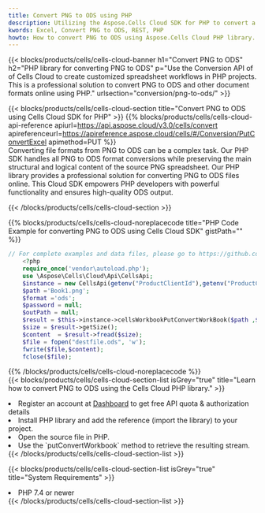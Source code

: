 ```yaml
---
title: Convert PNG to ODS using PHP 
description: Utilizing the Aspose.Cells Cloud SDK for PHP to convert a PNG format file to a ODS format file. 
kwords: Excel, Convert PNG to ODS, REST, PHP
howto: How to convert PNG to ODS using Aspose.Cells Cloud PHP library.
---
```



{{< blocks/products/cells/cells-cloud-banner h1="Convert PNG to ODS" h2="PHP library for converting PNG to ODS" p="Use the Conversion API of of Cells Cloud to create customized spreadsheet workflows in PHP projects. This is a professional solution to convert PNG to ODS and other document formats online using PHP." urlsection="conversion/png-to-ods/" >}}

{{< blocks/products/cells/cells-cloud-section  title="Convert PNG to ODS using Cells Cloud SDK for PHP" >}}
{{% blocks/products/cells/cells-cloud-api-reference  apiurl=https://api.aspose.cloud/v3.0/cells/convert  apireferenceurl=https://apireference.aspose.cloud/cells/#/Conversion/PutConvertExcel  apimethod=PUT %}}
<br/>
Converting file formats from PNG to ODS can be a complex task. Our PHP SDK handles all PNG to ODS format conversions while preserving the main structural and logical content of the source PNG spreadsheet. Our PHP library provides a professional solution for converting PNG to ODS files online. This Cloud SDK empowers PHP developers with powerful functionality and ensures high-quality ODS output.

{{< /blocks/products/cells/cells-cloud-section >}}

{{% blocks/products/cells/cells-cloud-noreplacecode title="PHP Code Example for converting PNG to ODS using Cells Cloud SDK" gistPath="" %}}
 
```php
// For complete examples and data files, please go to https://github.com/aspose-cells-cloud/aspose-cells-cloud-php/
    <?php
    require_once('vendor\autoload.php');
    use \Aspose\Cells\Cloud\Api\CellsApi;
    $instance = new CellsApi(getenv("ProductClientId"),getenv("ProductClientSecret"));
    $path ='Book1.png';    
    $format ='ods';
    $password = null;
    $outPath = null;      
    $result = $this->instance->cellsWorkbookPutConvertWorkBook($path ,$format, $password,  $outPath);
    $size = $result->getSize();
    $content  = $result->fread($size);
    $file = fopen("destfile.ods", 'w');
    fwrite($file,$content);
    fclose($file);
```
 
{{% /blocks/products/cells/cells-cloud-noreplacecode  %}}
<br/>
{{< blocks/products/cells/cells-cloud-section-list isGrey="true"  title="Learn how to convert PNG to ODS using the Cells Cloud PHP library." >}}
<li>Register an account at <a href="https://dashboard.aspose.cloud/">Dashboard</a> to get free API quota & authorization details</li>
<li>Install PHP library and add the reference (import the library) to your project.</li>
<li>Open the source file in PHP.</li>
<li>Use the `putConvertWorkbook` method to retrieve the resulting stream.</li>
{{< /blocks/products/cells/cells-cloud-section-list >}}

{{< blocks/products/cells/cells-cloud-section-list isGrey="true"  title="System Requirements" >}}
<li>PHP 7.4 or newer</li>
{{< /blocks/products/cells/cells-cloud-section-list >}}
